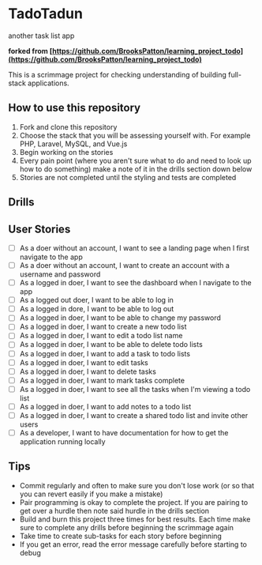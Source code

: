 # TadoTadun
another task list app

__forked from [https://github.com/BrooksPatton/learning_project_todo](https://github.com/BrooksPatton/learning_project_todo)__

This is a scrimmage project for checking understanding of building full-stack applications.

## How to use this repository

1. Fork and clone this repository
1. Choose the stack that you will be assessing yourself with. For example PHP, Laravel, MySQL, and Vue.js
1. Begin working on the stories
1. Every pain point (where you aren't sure what to do and need to look up how to do something) make a note of it in the drills section down below
1. Stories are not completed until the styling and tests are completed

## Drills

<!-- Example Drill -->
<!-- * [ ] Using bcrypt to hash passwords before storing them in the database -->

## User Stories

* [ ] As a doer without an account, I want to see a landing page when I first navigate to the app
* [ ] As a doer without an account, I want to create an account with a username and password
* [ ] As a logged in doer, I want to see the dashboard when I navigate to the app
* [ ] As a logged out doer, I want to be able to log in
* [ ] As a logged in dore, I want to be able to log out
* [ ] As a logged in doer, I want to be able to change my password
* [ ] As a logged in doer, I want to create a new todo list
* [ ] As a logged in doer, I want to edit a todo list name
* [ ] As a logged in doer, I want to be able to delete todo lists
* [ ] As a logged in doer, I want to add a task to todo lists
* [ ] As a logged in doer, I want to edit tasks
* [ ] As a logged in doer, I want to delete tasks
* [ ] As a logged in doer, I want to mark tasks complete
* [ ] As a logged in doer, I want to see all the tasks when I'm viewing a todo list
* [ ] As a logged in doer, I want to add notes to a todo list
* [ ] As a logged in doer, I want to create a shared todo list and invite other users
* [ ] As a developer, I want to have documentation for how to get the application running locally

## Tips

* Commit regularly and often to make sure you don't lose work (or so that you can revert easily if you make a mistake)
* Pair programming is okay to complete the project. If you are pairing to get over a hurdle then note said hurdle in the drills section
* Build and burn this project three times for best results. Each time make sure to complete any drills before beginning the scrimmage again
* Take time to create sub-tasks for each story before beginning
* If you get an error, read the error message carefully before starting to debug
